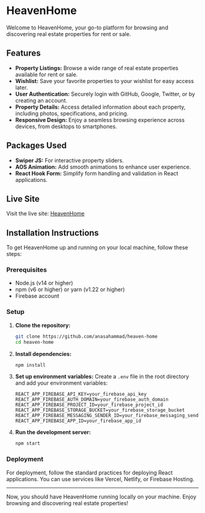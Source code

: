 # HeavenHome

Welcome to HeavenHome, your go-to platform for browsing and discovering real estate properties for rent or sale.

## Features

- **Property Listings:** Browse a wide range of real estate properties available for rent or sale.
- **Wishlist:** Save your favorite properties to your wishlist for easy access later.
- **User Authentication:** Securely login with GitHub, Google, Twitter, or by creating an account.
- **Property Details:** Access detailed information about each property, including photos, specifications, and pricing.
- **Responsive Design:** Enjoy a seamless browsing experience across devices, from desktops to smartphones.

## Packages Used

- **Swiper JS:** For interactive property sliders.
- **AOS Animation:** Add smooth animations to enhance user experience.
- **React Hook Form:** Simplify form handling and validation in React applications.

## Live Site

Visit the live site: [HeavenHome](https://heavenhome-a5bf8.web.app)

## Installation Instructions

To get HeavenHome up and running on your local machine, follow these steps:

### Prerequisites

- Node.js (v14 or higher)
- npm (v6 or higher) or yarn (v1.22 or higher)
- Firebase account

### Setup

1. **Clone the repository:**
    ```sh
    git clone https://github.com/anasahammad/heaven-home
    cd heaven-home
    ```

2. **Install dependencies:**
    ```sh
    npm install
    ```

3. **Set up environment variables:**
    Create a `.env` file in the root directory and add your environment variables:
    ```env
    REACT_APP_FIREBASE_API_KEY=your_firebase_api_key
    REACT_APP_FIREBASE_AUTH_DOMAIN=your_firebase_auth_domain
    REACT_APP_FIREBASE_PROJECT_ID=your_firebase_project_id
    REACT_APP_FIREBASE_STORAGE_BUCKET=your_firebase_storage_bucket
    REACT_APP_FIREBASE_MESSAGING_SENDER_ID=your_firebase_messaging_sender_id
    REACT_APP_FIREBASE_APP_ID=your_firebase_app_id
    ```

4. **Run the development server:**
    ```sh
    npm start
    ```

### Deployment

For deployment, follow the standard practices for deploying React applications. You can use services like Vercel, Netlify, or Firebase Hosting.

---

Now, you should have HeavenHome running locally on your machine. Enjoy browsing and discovering real estate properties!

